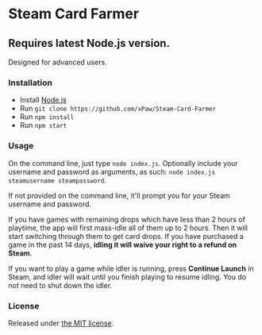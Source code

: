 # Steam Card Farmer

## Requires latest Node.js version.

Designed for advanced users.

### Installation

- Install [Node.js](https://nodejs.org)
- Run `git clone https://github.com/xPaw/Steam-Card-Farmer`
- Run `npm install`
- Run `npm start`

### Usage

On the command line, just type `node index.js`. Optionally include your username and password as arguments, as such: `node index.js steamusername steampassword`.

If not provided on the command line, it'll prompt you for your Steam username and password.

If you have games with remaining drops which have less than 2 hours of playtime, the app will first mass-idle all of them up to 2 hours. Then it will start switching through them to get card drops. If you have purchased a game in the past 14 days, **idling it will waive your right to a refund on Steam**.

If you want to play a game while idler is running, press **Continue Launch** in Steam, and idler will wait until you finish playing to resume idling. You do not need to shut down the idler.

### License

Released under [the MIT license](http://opensource.org/licenses/MIT).
